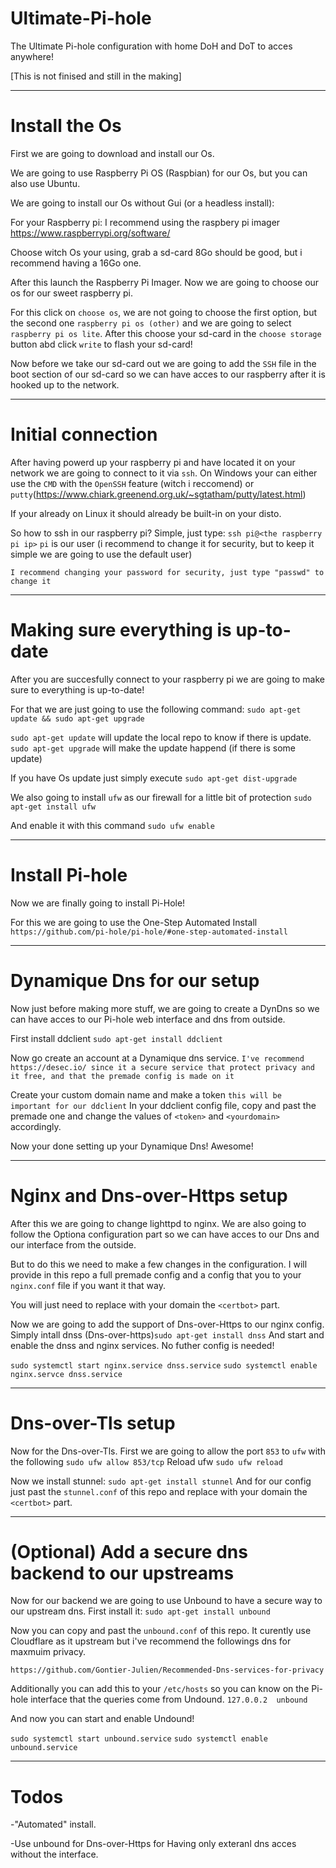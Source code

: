 # Ultimate-Pi-hole
The Ultimate Pi-hole configuration with home DoH and DoT to acces anywhere!

[This is not finised and still in the making]

--------------------------------------

# Install the Os

First we are going to download and install our Os.

We are going to use Raspberry Pi OS (Raspbian) for our Os, but you can also use Ubuntu.

We are going to install our Os without Gui (or a headless install):


For your Raspberry pi:
I recommend using the raspbery pi imager
https://www.raspberrypi.org/software/

Choose witch Os your using, grab a sd-card 8Go should be good, but i recommend having a 16Go one.

After this launch the Raspberry Pi Imager. Now we are going to choose our os for our sweet raspberry pi.

For this click on `choose os`, we are not going to choose the first option, but the second one `raspberry pi os (other)` and we are going to select `raspberry pi os lite`.
After this choose your sd-card in the `choose storage` button abd click `write` to flash your sd-card!

Now before we take our sd-card out we are going to add the `SSH` file in the boot section of our sd-card so we can have acces to our raspberry after it is hooked up to the network.

--------------------------------------

# Initial connection

After having powerd up your raspberry pi and have located it on your network we are going to connect to it via `ssh`.
On Windows your can either use the `CMD` with the `OpenSSH` feature (witch i reccomend) or `putty`(https://www.chiark.greenend.org.uk/~sgtatham/putty/latest.html)

If your already on Linux it should already be built-in on your disto.

So how to ssh in our raspberry pi?
Simple, just type: `ssh pi@<the raspberry pi ip>`
`pi` is our user (i recommend to change it for security, but to keep it simple we are going to use the default user)

`I recommend changing your password for security, just type "passwd" to change it`

--------------------------------------

# Making sure everything is up-to-date

After you are succesfully connect to your raspberry pi we are going to make sure to everything is up-to-date!

For that we are just going to use the following command: 
`sudo apt-get update && sudo apt-get upgrade`

`sudo apt-get update` will update the local repo to know if there is update.
`sudo apt-get upgrade` will make the update happend (if there is some update)

If you have Os update just simply execute `sudo apt-get dist-upgrade`

We also going to install `ufw` as our firewall for a little bit of protection
`sudo apt-get install ufw`

And enable it with this command `sudo ufw enable`

--------------------------------------

# Install Pi-hole

Now we are finally going to install Pi-Hole!

For this we are going to use the One-Step Automated Install
`https://github.com/pi-hole/pi-hole/#one-step-automated-install`

--------------------------------------

# Dynamique Dns for our setup

Now just before making more stuff, we are going to create a DynDns so we can have acces to our Pi-hole web interface and dns from outside.

First install ddclient `sudo apt-get install ddclient`

Now go create an account at a Dynamique dns service. `I've recommend https://desec.io/ since it a secure service that protect privacy and it free, and that the premade config is made on it`

Create your custom domain name and make a token `this will be important for our ddclient`
In your ddclient config file, copy and past the premade one and change the values of `<token>` and `<yourdomain>` accordingly.

Now your done setting up your Dynamique Dns! Awesome!

--------------------------------------

# Nginx and Dns-over-Https setup

After this we are going to change lighttpd to nginx.
We are also going to follow the Optiona configuration part so we can have acces to our Dns and our interface from the outside.

But to do this we need to make a few changes in the configuration.
I will provide in this repo a full premade config and a config that you to your `nginx.conf` file if you want it that way.

You will just need to replace with your domain the `<certbot>` part.

Now we are going to add the support of Dns-over-Https to our nginx config.
Simply intall dnss (Dns-over-https)`sudo apt-get install dnss`
And start and enable the dnss and nginx services. No futher config is needed!

`sudo systemctl start nginx.service dnss.service`
`sudo systemctl enable nginx.servce dnss.service`

--------------------------------------

# Dns-over-Tls setup

Now for the Dns-over-Tls.
First we are going to allow the port `853` to `ufw` with the following
`sudo ufw allow 853/tcp`
Reload ufw `sudo ufw reload`

Now we install stunnel:
`sudo apt-get install stunnel`
And for our config just past the `stunnel.conf` of this repo and replace with your domain the `<certbot>` part.

--------------------------------------

# (Optional) Add a secure dns backend to our upstreams

Now for our backend we are going to use Unbound to have a secure way to our upstream dns.
First install it:
`sudo apt-get install unbound`

Now you can copy and past the `unbound.conf` of this repo.
It curently use Cloudflare as it upstream but i've recommend the followings dns for maxmuim privacy.

`https://github.com/Gontier-Julien/Recommended-Dns-services-for-privacy`

Additionally you can add this to your `/etc/hosts` so you can know on the Pi-hole interface that the queries come from Undound.
`127.0.0.2	unbound`

And now you can start and enable Undound!

`sudo systemctl start unbound.service`
`sudo systemctl enable unbound.service`

--------------------------------------

# Todos

-"Automated" install.

-Use unbound for Dns-over-Https for Having only exteranl dns acces without the interface.
